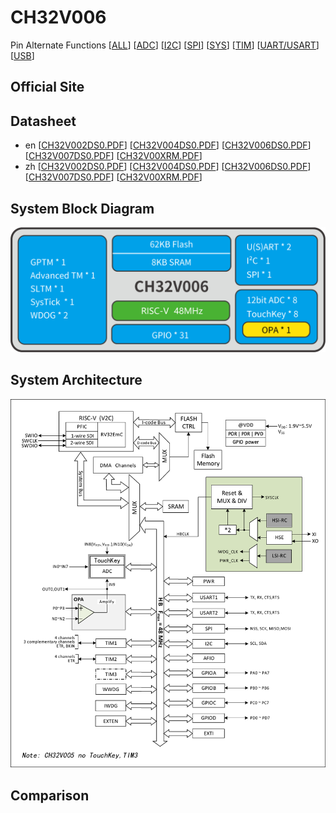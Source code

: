 # CH32V006

Pin Alternate Functions
[[ALL](https://ch32-riscv-ug.github.io/ch32_riscv_tools/PinAlternateFunctions/?chip=CH32V006)]
[[ADC](https://ch32-riscv-ug.github.io/ch32_riscv_tools/PinAlternateFunctions/?chip=CH32V006&features=ADC)]
[[I2C](https://ch32-riscv-ug.github.io/ch32_riscv_tools/PinAlternateFunctions/?chip=CH32V006&features=I2C)]
[[SPI](https://ch32-riscv-ug.github.io/ch32_riscv_tools/PinAlternateFunctions/?chip=CH32V006&features=SPI)]
[[SYS](https://ch32-riscv-ug.github.io/ch32_riscv_tools/PinAlternateFunctions/?chip=CH32V006&features=SYS)]
[[TIM](https://ch32-riscv-ug.github.io/ch32_riscv_tools/PinAlternateFunctions/?chip=CH32V006&features=TIM)]
[[UART/USART](https://ch32-riscv-ug.github.io/ch32_riscv_tools/PinAlternateFunctions/?chip=CH32V006&features=ART)]
[[USB](https://ch32-riscv-ug.github.io/ch32_riscv_tools/PinAlternateFunctions/?chip=CH32V006&features=USB)]

## Official Site

## Datasheet
- en [[CH32V002DS0.PDF](https://ch32-riscv-ug.github.io/CH32V006/datasheet_en/CH32V002DS0.PDF)] [[CH32V004DS0.PDF](https://ch32-riscv-ug.github.io/CH32V006/datasheet_en/CH32V004DS0.PDF)] [[CH32V006DS0.PDF](https://ch32-riscv-ug.github.io/CH32V006/datasheet_en/CH32V006DS0.PDF)] [[CH32V007DS0.PDF](https://ch32-riscv-ug.github.io/CH32V006/datasheet_en/CH32V007DS0.PDF)] [[CH32V00XRM.PDF](https://ch32-riscv-ug.github.io/CH32V006/datasheet_en/CH32V00XRM.PDF)]
- zh [[CH32V002DS0.PDF](https://ch32-riscv-ug.github.io/CH32V006/datasheet_zh/CH32V002DS0.PDF)] [[CH32V004DS0.PDF](https://ch32-riscv-ug.github.io/CH32V006/datasheet_zh/CH32V004DS0.PDF)] [[CH32V006DS0.PDF](https://ch32-riscv-ug.github.io/CH32V006/datasheet_zh/CH32V006DS0.PDF)] [[CH32V007DS0.PDF](https://ch32-riscv-ug.github.io/CH32V006/datasheet_zh/CH32V007DS0.PDF)] [[CH32V00XRM.PDF](https://ch32-riscv-ug.github.io/CH32V006/datasheet_zh/CH32V00XRM.PDF)]

## System Block Diagram
<img src="image/system_CH32V006.png" />

## System Architecture
<img src="image/architecture_CH32V005_006.png" />

## Comparison
